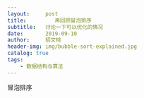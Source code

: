 ```yaml
---
layout:     post
title:         再回顾冒泡排序
subtitle:   讨论一下可以优化的情况
date:       2019-09-10
author:     招文桃
header-img: img/bubble-sort-explained.jpg
catalog: true
tags:
    - 数据结构与算法
---
```


冒泡排序
